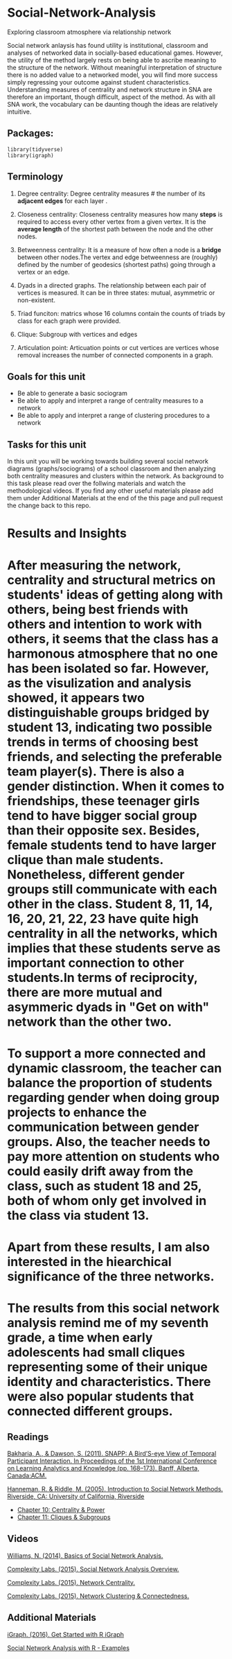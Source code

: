 # Social-Network-Analysis
Exploring classroom atmosphere via relationship network

Social network anlaysis has found utility is institutional, classroom and analyses of networked data in socially-based educational games. However, the utility of the method largely rests on being able to ascribe meaning to the structure of the network. Without meaningful interpretation of structure there is no added value to a networked model, you will find more success simply regressing your outcome against student characteristics. Understanding measures of centrality and network structure in SNA are therefore an important, though difficult, aspect of the method. As with all SNA work, the vocabulary can be daunting though the ideas are relatively intuitive.

## Packages:
`library(tidyverse)`<br>
`library(igraph)`

## Terminology
1. Degree centrality: Degree centrality measures # the number of its **adjacent edges** for each layer .

2. Closeness centrality: Closeness centrality measures how many **steps** is required to access every other vertex from a given vertex.
It is the **average length** of the shortest path between the node and the other nodes. 

3. Betweenness centrality: It is a measure of how often a node is a **bridge** between other nodes.The vertex and edge betweenness are (roughly) defined by the number of geodesics (shortest paths) going through a vertex or an edge.

4. Dyads in a directed graphs. The relationship between each pair of vertices is measured. It can be in three states: mutual, asymmetric or non-existent. 

5. Triad funciton: matrics whose 16 columns contain the counts of triads by class for each graph were provided.
 
6. Clique:  Subgroup with vertices and edges

7. Articulation point: Articuation points or cut vertices are vertices whose removal increases the number of connected components in a graph.


## Goals for this unit

* Be able to generate a basic sociogram
* Be able to apply and interpret a range of centrality measures to a network
* Be able to apply and interpret a range of clustering procedures to a network

## Tasks for this unit

In this unit you will be working towards building several social network diagrams (graphs/sociograms) of a school classroom and then analyzing both centrality measures and clusters within the network. As background to this task please read over the follwing materials and watch the methodological videos. If you find any other useful materials please add them under Additional Materials at the end of the this page and pull request the change back to this repo.

# Results and Insights

 # After measuring the network, centrality and structural metrics on students' ideas of getting along with others, being best friends with others and intention to work with others, it seems that the class has a harmonous atmosphere that no one has been isolated so far. However, as the visulization and analysis showed, it appears two distinguishable groups bridged by student 13, indicating two possible trends in terms of choosing best friends, and selecting the preferable team player(s). There is also a gender distinction. When it comes to friendships, these teenager girls tend to have bigger social group than their opposite sex. Besides, female students tend to have larger clique than male students. Nonetheless, different gender groups still communicate with each other in the class. Student 8, 11, 14, 16, 20, 21, 22, 23 have quite high centrality in all the networks, which implies that these students serve as important connection to other students.In terms of reciprocity, there are more mutual and asymmeric dyads in "Get on with" network than the other two. 
 
 # To support a more connected and dynamic classroom, the teacher can balance the proportion of students regarding gender when doing group projects to enhance the communication between gender groups. Also, the teacher needs to pay more attention on students who could easily drift away from the class, such as student 18 and 25, both of whom only get involved in the class via student 13. 
 
 # Apart from these results, I am also interested in the hiearchical significance of the three networks.
 # The results from this social network analysis remind me of my seventh grade, a time when early adolescents had small cliques representing some of their unique identity and characteristics. There were also popular students that connected different groups.    

## Readings

[Bakharia, A., & Dawson, S. (2011). SNAPP: A Bird’S-eye View of Temporal Participant Interaction. In Proceedings of the 1st International Conference on Learning Analytics and Knowledge (pp. 168–173). Banff, Alberta, Canada:ACM.](https://doi.org/10.1145/2090116.2090144)

[Hanneman, R. & Riddle, M. (2005). Introduction to Social Network Methods. Riverside, CA:  University of California, Riverside](http://faculty.ucr.edu/~hanneman/)  
  * [Chapter 10: Centrality & Power](http://faculty.ucr.edu/~hanneman/nettext/C10_Centrality.html)  
  * [Chapter 11: Cliques & Subgroups](http://faculty.ucr.edu/~hanneman/nettext/C11_Cliques.html)  

## Videos

[Williams, N. (2014). Basics of Social Network Analysis.](https://www.youtube.com/watch?v=PT99WF1VEws)

[Complexity Labs. (2015). Social Network Analysis Overview.](https://www.youtube.com/watch?v=fgr_g1q2ikA)

[Complexity Labs. (2015). Network Centrality.](https://www.youtube.com/watch?v=NgUj8DEH5Tc)

[Complexity Labs. (2015). Network Clustering & Connectedness.](https://www.youtube.com/watch?v=2Oa7mef77nM)


## Additional Materials
[iGraph. (2016). Get Started with R iGraph](http://igraph.org/r/#docs)

[Social Network Analysis with R - Examples](https://www.youtube.com/watch?v=0xsM0MbRPGE)
